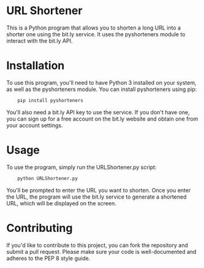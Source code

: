 # URL Shortener
This is a Python program that allows you to shorten a long URL into a shorter one using the bit.ly service. It uses the pyshorteners module to interact with the bit.ly API.

# Installation
To use this program, you'll need to have Python 3 installed on your system, as well as the pyshorteners module. You can install pyshorteners using pip:

```bash
    pip install pyshorteners
```
You'll also need a bit.ly API key to use the service. If you don't have one, you can sign up for a free account on the bit.ly website and obtain one from your account settings.

# Usage
To use the program, simply run the URLShortener.py script:

```bash
    python URLShortener.py
```
You'll be prompted to enter the URL you want to shorten. Once you enter the URL, the program will use the bit.ly service to generate a shortened URL, which will be displayed on the screen.

# Contributing
If you'd like to contribute to this project, you can fork the repository and submit a pull request. Please make sure your code is well-documented and adheres to the PEP 8 style guide.
